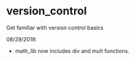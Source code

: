 # version_control
Get familiar with version control basics



08/29/2019:

- math_lib now includes div and mult functions.